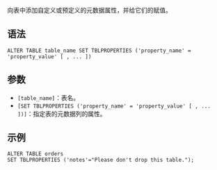 向表中添加自定义或预定义的元数据属性，并给它们的赋值。
## 语法
```
ALTER TABLE table_name SET TBLPROPERTIES ('property_name' = 'property_value' [ , ... ])
```
## 参数
- `[table_name]`：表名。
- `[SET TBLPROPERTIES ('property_name' = 'property_value' [ , ... ])]`：指定表的元数据列的属性。

## 示例
```
ALTER TABLE orders 
SET TBLPROPERTIES ('notes'="Please don't drop this table.");
```
